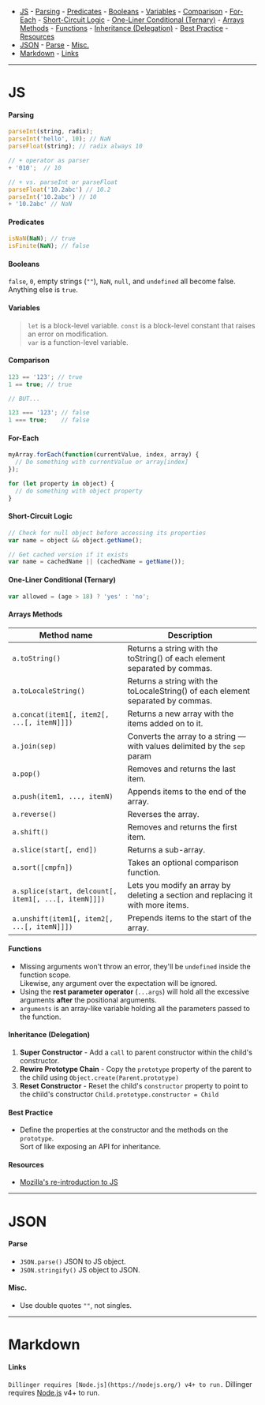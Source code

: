 <!-- TOC depthFrom:1 depthTo:6 withLinks:1 updateOnSave:1 orderedList:0 -->

- [JS](#js)
			- [Parsing](#parsing)
			- [Predicates](#predicates)
			- [Booleans](#booleans)
			- [Variables](#variables)
			- [Comparison](#comparison)
			- [For-Each](#for-each)
			- [Short-Circuit Logic](#short-circuit-logic)
			- [One-Liner Conditional (Ternary)](#one-liner-conditional-ternary)
			- [Arrays Methods](#arrays-methods)
			- [Functions](#functions)
			- [Inheritance (Delegation)](#inheritance-delegation)
			- [Best Practice](#best-practice)
			- [Resources](#resources)
- [JSON](#json)
			- [Parse](#parse)
			- [Misc.](#misc)
- [Markdown](#markdown)
			- [Links](#links)

---

# JS

#### Parsing
```js
parseInt(string, radix);
parseInt('hello', 10); // NaN
parseFloat(string); // radix always 10

// + operator as parser
+ '010';  // 10

// + vs. parseInt or parseFloat
parseFloat('10.2abc') // 10.2
parseInt('10.2abc') // 10
+ '10.2abc' // NaN
```

#### Predicates
```js
isNaN(NaN); // true
isFinite(NaN); // false
```

#### Booleans
`false`, `0`, empty strings (`""`), `NaN`, `null`, and `undefined` all become false. Anything else is `true`.

#### Variables
> `let` is a block-level variable.
> `const` is a block-level constant that raises an error on modification.  
> `var` is a function-level variable.

#### Comparison
``` js
123 == '123'; // true
1 == true; // true

// BUT...

123 === '123'; // false
1 === true;    // false
```

#### For-Each
```js
myArray.forEach(function(currentValue, index, array) {
  // Do something with currentValue or array[index]
});

for (let property in object) {
  // do something with object property
}
```

#### Short-Circuit Logic
```js
// Check for null object before accessing its properties
var name = object && object.getName();

// Get cached version if it exists
var name = cachedName || (cachedName = getName());
```

#### One-Liner Conditional (Ternary)
```js
var allowed = (age > 18) ? 'yes' : 'no';
```

#### Arrays Methods
| Method name | Description |
| ----------- | ----------- |
| `a.toString()` | Returns a string with the toString() of each element separated by commas. |
| `a.toLocaleString()` | Returns a string with the toLocaleString() of each element separated by commas. |
| `a.concat(item1[, item2[, ...[, itemN]]])` | Returns a new array with the items added on to it. |
| `a.join(sep)` | Converts the array to a string — with values delimited by the `sep` param |
| `a.pop()` |	Removes and returns the last item. |
| `a.push(item1, ..., itemN)` | Appends items to the end of the array. |
| `a.reverse()` | Reverses the array. |
| `a.shift()` | Removes and returns the first item. |
| `a.slice(start[, end])` | Returns a sub-array. |
| `a.sort([cmpfn])` | Takes an optional comparison function. |
| `a.splice(start, delcount[, item1[, ...[, itemN]]])` | Lets you modify an array by deleting a section and replacing it with more items. |
| `a.unshift(item1[, item2[, ...[, itemN]]])` | Prepends items to the start of the array. |

#### Functions
- Missing arguments won't throw an error, they'll be `undefined` inside the function scope.  
Likewise, any argument over the expectation will be ignored.  
- Using the **rest parameter operator** (`...args`) will hold all the excessive arguments **after** the positional arguments.
- `arguments` is an array-like variable holding all the parameters passed to the function.

#### Inheritance (Delegation)
1. **Super Constructor** - Add a `call` to parent constructor within the child's constructor.
2. **Rewire Prototype Chain** - Copy the `prototype` property of the parent to the child using
`Object.create(Parent.prototype)`
3. **Reset Constructor** - Reset the child's `constructor` property to point to the child's constructor `Child.prototype.constructor = Child`

#### Best Practice
- Define the properties at the constructor and the methods on the `prototype`.  
Sort of like exposing an API for inheritance.

#### Resources
- [Mozilla's re-introduction to JS](https://developer.mozilla.org/en-US/docs/Web/JavaScript/A_re-introduction_to_JavaScript)

---

# JSON

#### Parse
   - `JSON.parse()` JSON to JS object.
   - `JSON.stringify()` JS object to JSON.

#### Misc.
   - Use double quotes `""`, not singles.

---

# Markdown

#### Links
`Dillinger requires [Node.js](https://nodejs.org/) v4+ to run.`
Dillinger requires [Node.js](https://nodejs.org/) v4+ to run.
